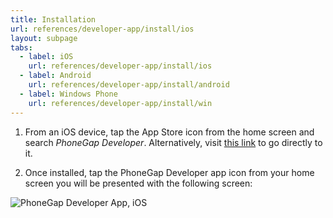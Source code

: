 ```yaml
---
title: Installation
url: references/developer-app/install/ios
layout: subpage
tabs:
  - label: iOS
    url: references/developer-app/install/ios
  - label: Android
    url: references/developer-app/install/android
  - label: Windows Phone
    url: references/developer-app/install/win
---
```


1. From an iOS device, tap the App Store icon from the home screen and search *PhoneGap Developer*. Alternatively,  visit [this link](https://itunes.apple.com/app/id843536693) to go directly to it.

1. Once installed, tap the PhoneGap Developer app icon from your home screen you will be presented with the following screen:

  <img class="mobile-image" src="/images/dev-app-enter-add.png" alt="PhoneGap Developer App, iOS">
